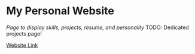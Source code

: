 # My Personal Website
*Page to display skills, projects, resume, and personality*
TODO: Dedicated projects page!

[Website Link](https://nickhildebrant.github.io/personal-website/)
